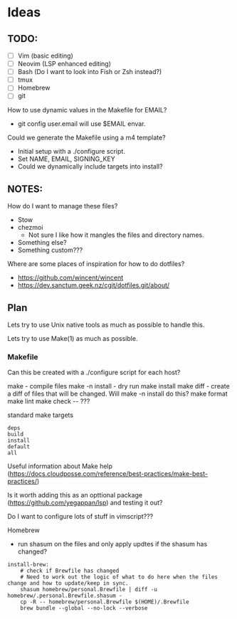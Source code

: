 # Ideas

## TODO:

- [ ] Vim (basic editing)
- [ ] Neovim (LSP enhanced editing)
- [ ] Bash (Do I want to look into Fish or Zsh instead?)
- [ ] tmux
- [ ] Homebrew
- [ ] git

How to use dynamic values in the Makefile for EMAIL?
- git config user.email will use $EMAIL envar.

Could we generate the Makefile using a m4 template?
- Initial setup with a ./configure script.
- Set NAME, EMAIL, SIGNING_KEY
- Could we dynamically include targets into install?

## NOTES:

How do I want to manage these files?
- Stow
- chezmoi
	- Not sure I like how it mangles the files and directory names.
- Something else?
- Something custom???

Where are some places of inspiration for how to do dotfiles?

- https://github.com/wincent/wincent
- https://dev.sanctum.geek.nz/cgit/dotfiles.git/about/

## Plan

Lets try to use Unix native tools as much as possible to handle this.

Lets try to use Make(1) as much as possible.

### Makefile

Can this be created with a ./configure script for each host?

make - compile files
make -n install - dry run
make install
make diff - create a diff of files that will be changed. Will make -n install do this?
make format
make lint
make check -- ???

standard make targets

```make
deps
build
install
default
all
```

Useful information about Make help (https://docs.cloudposse.com/reference/best-practices/make-best-practices/)


Is it worth adding this as an opttional package (https://github.com/yegappan/lsp) and testing it out?

Do I want to configure lots of stuff in vimscript???

Homebrew
- run shasum on the files and only apply updtes if the shasum has changed?

```make
install-brew:
	# check if Brewfile has changed
	# Need to work out the logic of what to do here when the files change and how to update/keep in sync.
	shasum homebrew/personal.Brewfile | diff -u homebrew/.personal.Brewfile.shasum -
	cp -R -- homebrew/personal.Brewfile $(HOME)/.Brewfile
	brew bundle --global --no-lock --verbose
```
